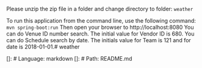 Please unzip the zip file in a folder and change directory to folder:
```weather```

To run this application from the command line, use the following command:
```mvn spring-boot:run```
Then open your browser to http://localhost:8080
You can do Venue ID number search. The initial value for Vendor ID is 680.
You can do Schedule search by date. The initials value for Team is 121 and for date is 2018-01-01.# weather



[]: # Language: markdown
[]: # Path: README.md
